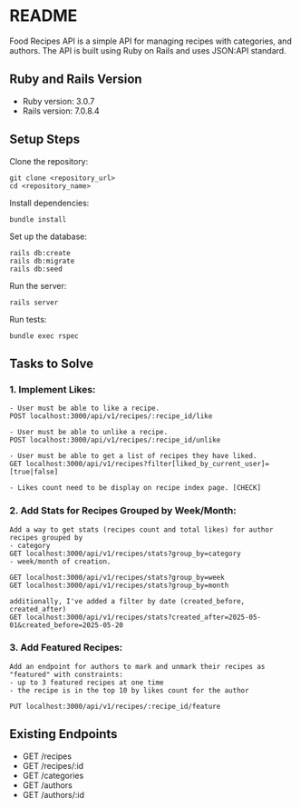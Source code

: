 # README

Food Recipes API is a simple API for managing recipes with categories, and authors. 
The API is built using Ruby on Rails and uses JSON:API standard.

## Ruby and Rails Version
* Ruby version: 3.0.7
* Rails version: 7.0.8.4

## Setup Steps
Clone the repository:  
```
git clone <repository_url>
cd <repository_name>
```
Install dependencies:  
```
bundle install
```
Set up the database:  
```
rails db:create
rails db:migrate
rails db:seed
```
Run the server:  
```
rails server
```
Run tests:  
```
bundle exec rspec
```

## Tasks to Solve
### 1. Implement Likes:
    - User must be able to like a recipe.
    POST localhost:3000/api/v1/recipes/:recipe_id/like

    - User must be able to unlike a recipe.
    POST localhost:3000/api/v1/recipes/:recipe_id/unlike

    - User must be able to get a list of recipes they have liked.
    GET localhost:3000/api/v1/recipes?filter[liked_by_current_user]=[true|false]

    - Likes count need to be display on recipe index page. [CHECK]
### 2. Add Stats for Recipes Grouped by Week/Month:
    Add a way to get stats (recipes count and total likes) for author recipes grouped by 
    - category
    GET localhost:3000/api/v1/recipes/stats?group_by=category
    - week/month of creation.

    GET localhost:3000/api/v1/recipes/stats?group_by=week
    GET localhost:3000/api/v1/recipes/stats?group_by=month

    additionally, I've added a filter by date (created_before, created_after)
    GET localhost:3000/api/v1/recipes/stats?created_after=2025-05-01&created_before=2025-05-20
### 3. Add Featured Recipes:
    Add an endpoint for authors to mark and unmark their recipes as "featured" with constraints:
    - up to 3 featured recipes at one time
    - the recipe is in the top 10 by likes count for the author

    PUT localhost:3000/api/v1/recipes/:recipe_id/feature


## Existing Endpoints
* GET /recipes
* GET /recipes/:id
* GET /categories
* GET /authors
* GET /authors/:id
